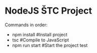 # NodeJS ŠTC Project

Commands in order:
- npm install #Install project
- tsc #Compile to JavaScript
- npm run start #Start the project
test
